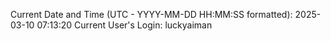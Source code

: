 Current Date and Time (UTC - YYYY-MM-DD HH:MM:SS formatted): 2025-03-10 07:13:20
Current User's Login: luckyaiman
